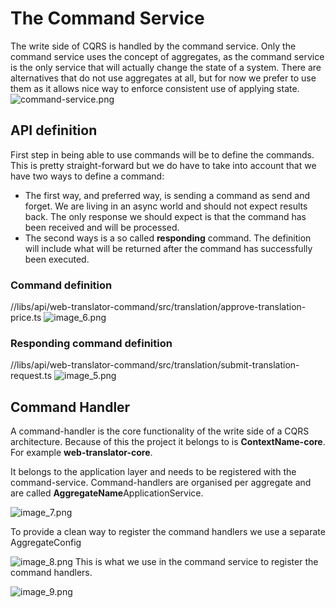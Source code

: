 # The Command Service
The write side of CQRS is handled by the command service. Only the command service uses the concept of aggregates, as the command service is the only service that will actually change the state of a system.
There are alternatives that do not use aggregates at all, but for now we prefer to use them as it allows nice way to enforce consistent use of applying state.
![command-service.png](command-service.png)

## API definition
First step in being able to use commands will be to define the commands.
This is pretty straight-forward but we do have to take into account that we have two ways to define a command:
- The first way, and preferred way, is sending a command as send and forget. We are living in an async world and should not expect results back. The only response we should expect is that the command has been received and will be processed.
- The second ways is a so called **responding** command. The definition will include what will be returned after the command has successfully been executed.

### Command definition
//libs/api/web-translator-command/src/translation/approve-translation-price.ts
![image_6.png](image_6.png)

### Responding command definition
//libs/api/web-translator-command/src/translation/submit-translation-request.ts
![image_5.png](image_5.png)

## Command Handler
A command-handler is the core functionality of the write side of a CQRS architecture. Because of this the project it belongs to is **ContextName-core**. For example **web-translator-core**.

It belongs to the application layer and needs to be registered with the command-service.
Command-handlers are organised per aggregate and are called **AggregateName**ApplicationService.

![image_7.png](image_7.png)

To provide a clean way to register the command handlers we use a separate AggregateConfig

![image_8.png](image_8.png)
This is what we use in the command service to register the command handlers.

![image_9.png](image_9.png)
